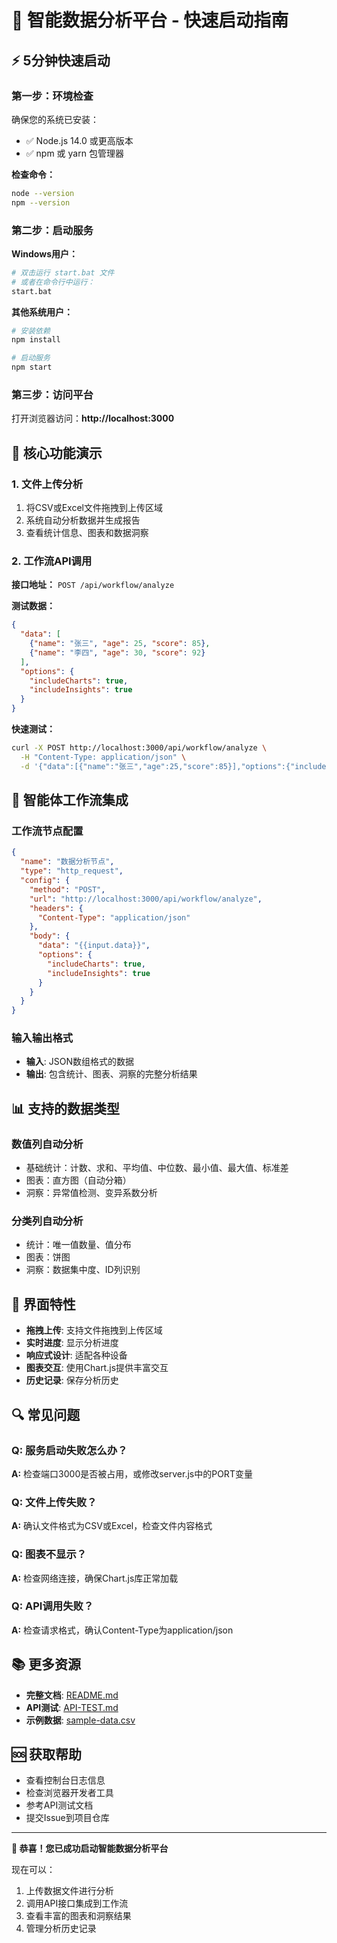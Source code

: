# 🚀 智能数据分析平台 - 快速启动指南

## ⚡ 5分钟快速启动

### 第一步：环境检查
确保您的系统已安装：
- ✅ Node.js 14.0 或更高版本
- ✅ npm 或 yarn 包管理器

**检查命令：**
```bash
node --version
npm --version
```

### 第二步：启动服务
**Windows用户：**
```bash
# 双击运行 start.bat 文件
# 或者在命令行中运行：
start.bat
```

**其他系统用户：**
```bash
# 安装依赖
npm install

# 启动服务
npm start
```

### 第三步：访问平台
打开浏览器访问：**http://localhost:3000**

## 🎯 核心功能演示

### 1. 文件上传分析
1. 将CSV或Excel文件拖拽到上传区域
2. 系统自动分析数据并生成报告
3. 查看统计信息、图表和数据洞察

### 2. 工作流API调用
**接口地址：** `POST /api/workflow/analyze`

**测试数据：**
```json
{
  "data": [
    {"name": "张三", "age": 25, "score": 85},
    {"name": "李四", "age": 30, "score": 92}
  ],
  "options": {
    "includeCharts": true,
    "includeInsights": true
  }
}
```

**快速测试：**
```bash
curl -X POST http://localhost:3000/api/workflow/analyze \
  -H "Content-Type: application/json" \
  -d '{"data":[{"name":"张三","age":25,"score":85}],"options":{"includeCharts":true,"includeInsights":true}}'
```

## 🔧 智能体工作流集成

### 工作流节点配置
```json
{
  "name": "数据分析节点",
  "type": "http_request",
  "config": {
    "method": "POST",
    "url": "http://localhost:3000/api/workflow/analyze",
    "headers": {
      "Content-Type": "application/json"
    },
    "body": {
      "data": "{{input.data}}",
      "options": {
        "includeCharts": true,
        "includeInsights": true
      }
    }
  }
}
```

### 输入输出格式
- **输入**: JSON数组格式的数据
- **输出**: 包含统计、图表、洞察的完整分析结果

## 📊 支持的数据类型

### 数值列自动分析
- 基础统计：计数、求和、平均值、中位数、最小值、最大值、标准差
- 图表：直方图（自动分箱）
- 洞察：异常值检测、变异系数分析

### 分类列自动分析
- 统计：唯一值数量、值分布
- 图表：饼图
- 洞察：数据集中度、ID列识别

## 🎨 界面特性

- **拖拽上传**: 支持文件拖拽到上传区域
- **实时进度**: 显示分析进度
- **响应式设计**: 适配各种设备
- **图表交互**: 使用Chart.js提供丰富交互
- **历史记录**: 保存分析历史

## 🔍 常见问题

### Q: 服务启动失败怎么办？
**A:** 检查端口3000是否被占用，或修改server.js中的PORT变量

### Q: 文件上传失败？
**A:** 确认文件格式为CSV或Excel，检查文件内容格式

### Q: 图表不显示？
**A:** 检查网络连接，确保Chart.js库正常加载

### Q: API调用失败？
**A:** 检查请求格式，确认Content-Type为application/json

## 📚 更多资源

- **完整文档**: [README.md](README.md)
- **API测试**: [API-TEST.md](API-TEST.md)
- **示例数据**: [sample-data.csv](sample-data.csv)

## 🆘 获取帮助

- 查看控制台日志信息
- 检查浏览器开发者工具
- 参考API测试文档
- 提交Issue到项目仓库

---

**🎉 恭喜！您已成功启动智能数据分析平台**

现在可以：
1. 上传数据文件进行分析
2. 调用API接口集成到工作流
3. 查看丰富的图表和洞察结果
4. 管理分析历史记录

